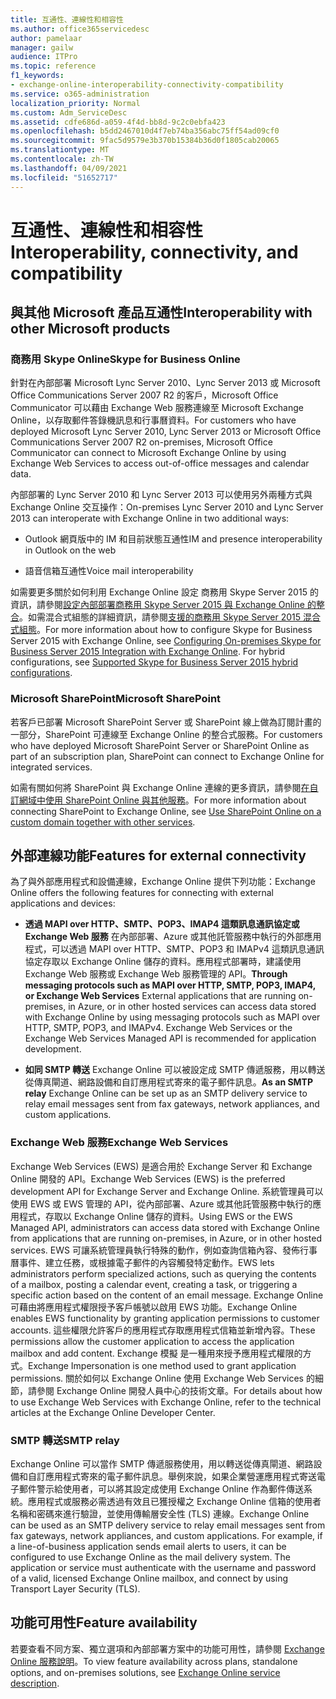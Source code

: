 ```yaml
---
title: 互通性、連線性和相容性
ms.author: office365servicedesc
author: pamelaar
manager: gailw
audience: ITPro
ms.topic: reference
f1_keywords:
- exchange-online-interoperability-connectivity-compatibility
ms.service: o365-administration
localization_priority: Normal
ms.custom: Adm_ServiceDesc
ms.assetid: cdfe686d-a059-4f4d-bb8d-9c2c0ebfa423
ms.openlocfilehash: b5dd2467010d4f7eb74ba356abc75ff54ad09cf0
ms.sourcegitcommit: 9fac5d9579e3b370b15384b36d0f1805cab20065
ms.translationtype: MT
ms.contentlocale: zh-TW
ms.lasthandoff: 04/09/2021
ms.locfileid: "51652717"
---
```

# <a name="interoperability-connectivity-and-compatibility"></a><span data-ttu-id="89a1f-102">互通性、連線性和相容性</span><span class="sxs-lookup"><span data-stu-id="89a1f-102">Interoperability, connectivity, and compatibility</span></span>

## <a name="interoperability-with-other-microsoft-products"></a><span data-ttu-id="89a1f-103">與其他 Microsoft 產品互通性</span><span class="sxs-lookup"><span data-stu-id="89a1f-103">Interoperability with other Microsoft products</span></span>

### <a name="skype-for-business-online"></a><span data-ttu-id="89a1f-104">商務用 Skype Online</span><span class="sxs-lookup"><span data-stu-id="89a1f-104">Skype for Business Online</span></span>

<span data-ttu-id="89a1f-105">針對在內部部署 Microsoft Lync Server 2010、Lync Server 2013 或 Microsoft Office Communications Server 2007 R2 的客戶，Microsoft Office Communicator 可以藉由 Exchange Web 服務連線至 Microsoft Exchange Online，以存取郵件答錄機訊息和行事曆資料。</span><span class="sxs-lookup"><span data-stu-id="89a1f-105">For customers who have deployed Microsoft Lync Server 2010, Lync Server 2013 or Microsoft Office Communications Server 2007 R2 on-premises, Microsoft Office Communicator can connect to Microsoft Exchange Online by using Exchange Web Services to access out-of-office messages and calendar data.</span></span>
  
<span data-ttu-id="89a1f-106">內部部署的 Lync Server 2010 和 Lync Server 2013 可以使用另外兩種方式與 Exchange Online 交互操作：</span><span class="sxs-lookup"><span data-stu-id="89a1f-106">On-premises Lync Server 2010 and Lync Server 2013 can interoperate with Exchange Online in two additional ways:</span></span>
  
- <span data-ttu-id="89a1f-107">Outlook 網頁版中的 IM 和目前狀態互通性</span><span class="sxs-lookup"><span data-stu-id="89a1f-107">IM and presence interoperability in Outlook on the web</span></span>
    
- <span data-ttu-id="89a1f-108">語音信箱互通性</span><span class="sxs-lookup"><span data-stu-id="89a1f-108">Voice mail interoperability</span></span>
    
<span data-ttu-id="89a1f-p101">如需要更多關於如何利用 Exchange Online 設定 商務用 Skype Server 2015 的資訊，請參閱[設定內部部署商務用 Skype Server 2015 與 Exchange Online 的整合](/skypeforbusiness/deploy/integrate-with-exchange-server/outlook-web-app)。如需混合式組態的詳細資訊，請參閱[支援的商務用 Skype Server 2015 混合式組態](/skypeforbusiness/skype-for-business-hybrid-solutions/integration-with-exchange-and-sharepoint)。</span><span class="sxs-lookup"><span data-stu-id="89a1f-p101">For more information about how to configure Skype for Business Server 2015 with Exchange Online, see [Configuring On-premises Skype for Business Server 2015 Integration with Exchange Online](/skypeforbusiness/deploy/integrate-with-exchange-server/outlook-web-app). For hybrid configurations, see [Supported Skype for Business Server 2015 hybrid configurations](/skypeforbusiness/skype-for-business-hybrid-solutions/integration-with-exchange-and-sharepoint).</span></span>
  
### <a name="microsoft-sharepoint"></a><span data-ttu-id="89a1f-111">Microsoft SharePoint</span><span class="sxs-lookup"><span data-stu-id="89a1f-111">Microsoft SharePoint</span></span>

<span data-ttu-id="89a1f-112">若客戶已部署 Microsoft SharePoint Server 或 SharePoint 線上做為訂閱計畫的一部分，SharePoint 可連線至 Exchange Online 的整合式服務。</span><span class="sxs-lookup"><span data-stu-id="89a1f-112">For customers who have deployed Microsoft SharePoint Server or SharePoint Online as part of an subscription plan, SharePoint can connect to Exchange Online for integrated services.</span></span>
  
<span data-ttu-id="89a1f-113">如需有關如何將 SharePoint 與 Exchange Online 連線的更多資訊，請參閱[在自訂網域中使用 SharePoint Online 與其他服務](https://go.microsoft.com/fwlink/?LinkId=271805)。</span><span class="sxs-lookup"><span data-stu-id="89a1f-113">For more information about connecting SharePoint to Exchange Online, see [Use SharePoint Online on a custom domain together with other services](https://go.microsoft.com/fwlink/?LinkId=271805).</span></span>
  
## <a name="features-for-external-connectivity"></a><span data-ttu-id="89a1f-114">外部連線功能</span><span class="sxs-lookup"><span data-stu-id="89a1f-114">Features for external connectivity</span></span>

<span data-ttu-id="89a1f-115">為了與外部應用程式和設備連線，Exchange Online 提供下列功能：</span><span class="sxs-lookup"><span data-stu-id="89a1f-115">Exchange Online offers the following features for connecting with external applications and devices:</span></span>
  
- <span data-ttu-id="89a1f-p102">**透過 MAPI over HTTP、SMTP、POP3、IMAP4 這類訊息通訊協定或 Exchange Web 服務** 在內部部署、Azure 或其他託管服務中執行的外部應用程式，可以透過 MAPI over HTTP、SMTP、POP3 和 IMAPv4 這類訊息通訊協定存取以 Exchange Online 儲存的資料。應用程式部署時，建議使用 Exchange Web 服務或 Exchange Web 服務管理的 API。</span><span class="sxs-lookup"><span data-stu-id="89a1f-p102">**Through messaging protocols such as MAPI over HTTP, SMTP, POP3, IMAP4, or Exchange Web Services** External applications that are running on-premises, in Azure, or in other hosted services can access data stored with Exchange Online by using messaging protocols such as MAPI over HTTP, SMTP, POP3, and IMAPv4. Exchange Web Services or the Exchange Web Services Managed API is recommended for application development.</span></span> 
    
- <span data-ttu-id="89a1f-118">**如同 SMTP 轉送** Exchange Online 可以被設定成 SMTP 傳遞服務，用以轉送從傳真閘道、網路設備和自訂應用程式寄來的電子郵件訊息。</span><span class="sxs-lookup"><span data-stu-id="89a1f-118">**As an SMTP relay** Exchange Online can be set up as an SMTP delivery service to relay email messages sent from fax gateways, network appliances, and custom applications.</span></span> 
    
### <a name="exchange-web-services"></a><span data-ttu-id="89a1f-119">Exchange Web 服務</span><span class="sxs-lookup"><span data-stu-id="89a1f-119">Exchange Web Services</span></span>

<span data-ttu-id="89a1f-120">Exchange Web Services (EWS) 是適合用於 Exchange Server 和 Exchange Online 開發的 API。</span><span class="sxs-lookup"><span data-stu-id="89a1f-120">Exchange Web Services (EWS) is the preferred development API for Exchange Server and Exchange Online.</span></span> <span data-ttu-id="89a1f-121">系統管理員可以使用 EWS 或 EWS 管理的 API，從內部部署、Azure 或其他託管服務中執行的應用程式，存取以 Exchange Online 儲存的資料。</span><span class="sxs-lookup"><span data-stu-id="89a1f-121">Using EWS or the EWS Managed API, administrators can access data stored with Exchange Online from applications that are running on-premises, in Azure, or in other hosted services.</span></span> <span data-ttu-id="89a1f-122">EWS 可讓系統管理員執行特殊的動作，例如查詢信箱內容、發佈行事曆事件、建立任務，或根據電子郵件的內容觸發特定動作。</span><span class="sxs-lookup"><span data-stu-id="89a1f-122">EWS lets administrators perform specialized actions, such as querying the contents of a mailbox, posting a calendar event, creating a task, or triggering a specific action based on the content of an email message.</span></span> <span data-ttu-id="89a1f-123">Exchange Online 可藉由將應用程式權限授予客戶帳號以啟用 EWS 功能。</span><span class="sxs-lookup"><span data-stu-id="89a1f-123">Exchange Online enables EWS functionality by granting application permissions to customer accounts.</span></span> <span data-ttu-id="89a1f-124">這些權限允許客戶的應用程式存取應用程式信箱並新增內容。</span><span class="sxs-lookup"><span data-stu-id="89a1f-124">These permissions allow the customer application to access the application mailbox and add content.</span></span> <span data-ttu-id="89a1f-125">Exchange 模擬 是一種用來授予應用程式權限的方式。</span><span class="sxs-lookup"><span data-stu-id="89a1f-125">Exchange Impersonation is one method used to grant application permissions.</span></span> <span data-ttu-id="89a1f-126">關於如何以 Exchange Online 使用 Exchange Web Services 的細節，請參閱 Exchange Online 開發人員中心的技術文章。</span><span class="sxs-lookup"><span data-stu-id="89a1f-126">For details about how to use Exchange Web Services with Exchange Online, refer to the technical articles at the Exchange Online Developer Center.</span></span>
  
### <a name="smtp-relay"></a><span data-ttu-id="89a1f-127">SMTP 轉送</span><span class="sxs-lookup"><span data-stu-id="89a1f-127">SMTP relay</span></span>

<span data-ttu-id="89a1f-p104">Exchange Online 可以當作 SMTP 傳遞服務使用，用以轉送從傳真閘道、網路設備和自訂應用程式寄來的電子郵件訊息。舉例來說，如果企業營運應用程式寄送電子郵件警示給使用者，可以將其設定成使用 Exchange Online 作為郵件傳送系統。應用程式或服務必需透過有效且已獲授權之 Exchange Online 信箱的使用者名稱和密碼來進行驗證，並使用傳輸層安全性 (TLS) 連線。</span><span class="sxs-lookup"><span data-stu-id="89a1f-p104">Exchange Online can be used as an SMTP delivery service to relay email messages sent from fax gateways, network appliances, and custom applications. For example, if a line-of-business application sends email alerts to users, it can be configured to use Exchange Online as the mail delivery system. The application or service must authenticate with the username and password of a valid, licensed Exchange Online mailbox, and connect by using Transport Layer Security (TLS).</span></span>
  
## <a name="feature-availability"></a><span data-ttu-id="89a1f-131">功能可用性</span><span class="sxs-lookup"><span data-stu-id="89a1f-131">Feature availability</span></span>

<span data-ttu-id="89a1f-132">若要查看不同方案、獨立選項和內部部署方案中的功能可用性，請參閱 [Exchange Online 服務說明](exchange-online-service-description.md)。</span><span class="sxs-lookup"><span data-stu-id="89a1f-132">To view feature availability across plans, standalone options, and on-premises solutions, see [Exchange Online service description](exchange-online-service-description.md).</span></span>
